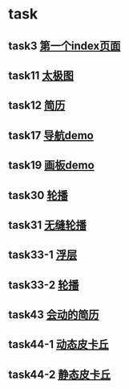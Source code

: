 # task
## task3 [第一个index页面](https://zzz-y.github.io/task/)
## task11 [太极图](https://zzz-y.github.io/task/task11-yinyang)
## task12 [简历](https://zzz-y.github.io/task/task12-resume)
## task17 [导航demo](https://zzz-y.github.io/task/task17-nav-demo)
## task19 [画板demo](https://zzz-y.github.io/task/task18-canvas-demo)
## task30 [轮播](https://zzz-y.github.io/task/task30)
## task31 [无缝轮播](https://zzz-y.github.io/task/task31)
## task33-1 [浮层](https://zzz-y.github.io/task/task33/浮层)
## task33-2 [轮播](https://zzz-y.github.io/task/task33/轮播)
## task43 [会动的简历](https://zzz-y.github.io/task/task43-animation-resume/index)
## task44-1 [动态皮卡丘](https://zzz-y.github.io/task/task44/animation-皮卡丘/index)
## task44-2 [静态皮卡丘](https://zzz-y.github.io/task/task44/css-皮卡丘/index)